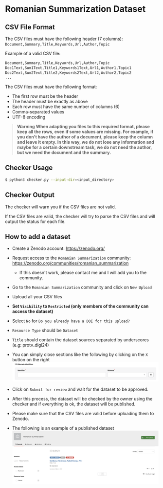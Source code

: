 # Romanian Summarization Dataset

## CSV File Format
The CSV files must have the following header (7 columns):
`Document,Summary,Title,Keywords,Url,Author,Topic`

Example of a valid CSV file:
```csv
Document,Summary,Title,Keywords,Url,Author,Topic
Doc1Text,Sum1Text,Title1,Keywords1Text,Url1,Author1,Topic1
Doc2Text,Sum2Text,Title2,Keywords2Text,Url2,Author2,Topic2
...
```

The CSV files must have the following format:
- The first row must be the header
- The header must be exactly as above
- Each row must have the same number of columns (6)
- Comma-separated values
- UTF-8 encoding

> **Warning**
**When adapting you files to this required format, please keep all the rows, even if some values are missing. For example, if you don't have the author of a document, please keep the column and leave it empty. In this way, we do not lose any information and maybe for a certain downstream task, we do not need the author, but we need the document and the summary.**

## Checker Usage
```sh
$ python3 checker.py --input-dir=<input_directory>
```

## Checker Output
The checker will warn you if the CSV files are not valid.

If the CSV files are valid, the checker will try to parse the CSV files and will output the status for each file.

## How to add a dataset
- Create a Zenodo account: https://zenodo.org/
- Request access to the `Romanian Summarization` community: https://zenodo.org/communities/romanian_summarization
    - If this doesn't work, please contact me and I will add you to the community.
- Go to the `Romanian Summarization` community and click on `New Upload`
- Upload all your CSV files
- **Set `Visibility` to `Restricted` (only members of the community can access the dataset)**
- Select `No` for `Do you already have a DOI for this upload?`
- `Resource Type` should be `Dataset`
- `Title` should contain the dataset sources separated by underscores (e.g: protv_digi24)
- You can simply close sections like the following by clicking on the `X` button on the right
![ignore_sections](ignore_sections.png)
- Click on `Submit for review` and wait for the dataset to be approved.

- After this process, the dataset will be checked by the owner using the checker and if everything is ok, the dataset will be published.
- Please make sure that the CSV files are valid before uploading them to Zenodo.

- The following is an example of a published dataset
![dataset_example](dataset_example.png)
